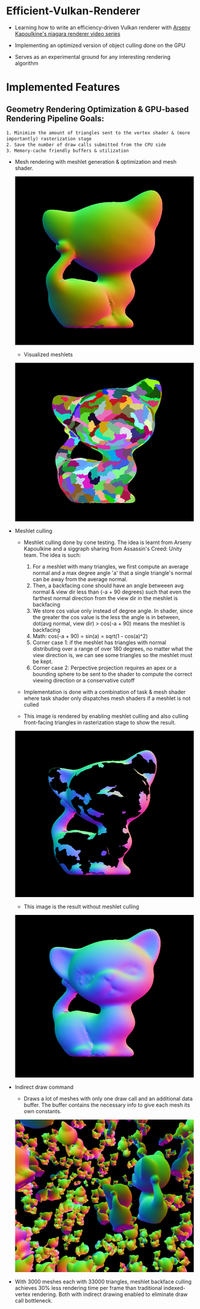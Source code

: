 # Efficient-Vulkan-Renderer

* Learning how to write an efficiency-driven Vulkan renderer with [Arseny Kapoulkine's niagara renderer video series](https://youtu.be/BR2my8OE1Sc)

* Implementing an optimized version of object culling done on the GPU

* Serves as an experimental ground for any interesting rendering algorithm


# Implemented Features

## Geometry Rendering Optimization & GPU-based Rendering Pipeline Goals:
    1. Minimize the amount of triangles sent to the vertex shader & (more importantly) rasterization stage
    2. Save the number of draw calls submitted from the CPU side
    3. Memory-cache friendly buffers & utilization

* Mesh rendering with meshlet generation & optimization and mesh shader. 

    ![Mesh_Shader_Correct](images/Simple_Mesh_Front.png)

    * Visualized meshlets

    ![Meshlet_Visualized](images/Meshlet_Visualized.png)

* Meshlet culling

    * Meshlet culling done by cone testing. The idea is learnt from Arseny Kapoulkine and a siggraph sharing from Assassin's Creed: Unity team. The idea is such:
        1. For a meshlet with many triangles, we first compute an average normal and a max degree angle 'a' that a 
        single triangle's normal can be away from the average normal.
        2. Then, a backfacing cone should have an angle betweeen avg normal & view dir less than (-a + 90 degrees) 
        such that even the farthest normal direction from the view dir in the meshlet is backfacing
        3. We store cos value only instead of degree angle. In shader, since the greater the cos value is the less the angle is in between, dot(avg normal, view dir) > cos(-a + 90) means the meshlet is backfacing
        4. Math: cos(-a + 90) = sin(a) = sqrt(1 - cos(a)^2)
        5. Corner case 1: if the meshlet has triangles with normal distributing over a range of over 180 degrees, no matter what the view direction is, we can see some triangles so the meshlet must be kept.
        6. Corner case 2: Perpective projection requires an apex or a bounding sphere to be sent to the shader to compute the correct viewing direction or a conservative cutoff

    * Implementation is done with a combination of task & mesh shader where task shader only dispatches mesh shaders if a meshlet is not culled

    * This image is rendered by enabling meshlet culling and also culling front-facing triangles in rasterization stage to show the result.

    ![Meshlet_Culling](images/Backface_Cone_Culling.png)

    * This image is the result without meshlet culling

    ![Mesh_Shader_Correct](images/Mesh_Shader_Correct.png)

* Indirect draw command

    * Draws a lot of meshes with only one draw call and an additional data buffer. The buffer contains the necessary info to give each mesh its own constants.

    ![Mesh_Draw_Indirect](images/Mesh_Draw_Indirect.png)

* With 3000 meshes each with 33000 triangles, meshlet backface culling achieves 30% less rendering time per frame than traditional indexed-vertex rendering. Both with indirect drawing enabled to eliminate draw call bottleneck. 